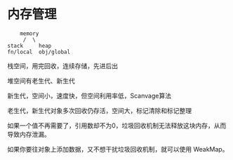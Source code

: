 # 内存管理

```
    memory
     /  \
stack     heap
fn/local  obj/global
```


栈空间，用完回收，连续存储，先进后出 

堆空间有老生代、新生代

新生代，空间小，速度快，但空间利用率低，Scanvage算法

老生代，新生代对象多次回收仍存活，空间大，标记清除和标记整理

如果一个值不再需要了，引用数却不为0，垃圾回收机制无法释放这块内存，从而导致内存泄漏。

如果你要往对象上添加数据，又不想干扰垃圾回收机制，就可以使用 WeakMap。

